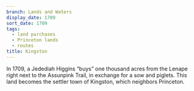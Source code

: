 ```yaml
---
branch: Lands and Waters
display_date: 1709
sort_date: 1709
tags:
  - land purchases
  - Princeton lands
  - routes
title: Kingston
---
```


In 1709, a Jedediah Higgins “buys” one thousand acres from the Lenape right next to the Assunpink Trail, in exchange for a sow and piglets. This land becomes the settler town of Kingston, which neighbors Princeton.
